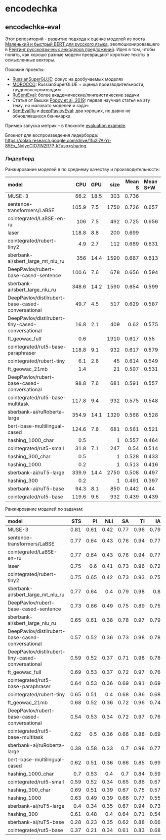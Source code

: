# encodechka
## encodechka-eval

Этот репозиторий - развитие подхода к оценке моделей из поста
[Маленький и быстрый BERT для русского языка](https://habr.com/ru/post/562064), 
эволюционировавшего в [Рейтинг русскоязычных энкодеров предложений](https://habr.com/ru/post/669674/).
Идея в том, чтобы понять, как хорошо разные модели превращают короткие тексты
в осмысленные векторы.

Похожие проекты:
* [RussianSuperGLUE](https://russiansuperglue.com/): фокус на дообучаемых моделях
* [MOROCCO](https://github.com/RussianNLP/MOROCCO/): RussianSuperGLUE + оценка производительности, трудновоспроизводим
* [RuSentEval](https://github.com/RussianNLP/RuSentEval): более академические/лингвистические задачи
* Статья от Вышки [Popov et al, 2019](https://arxiv.org/abs/1910.13291): первая научная статья на эту тему, но маловато моделей и задач
* [SentEvalRu](https://github.com/comptechml/SentEvalRu) и [deepPavlovEval](https://github.com/deepmipt/deepPavlovEval): два хороших, но давно не обновлявшихся бенчмарка. 

Пример запуска метрик – в блокноте [evaluation example](https://github.com/avidale/encodechka/blob/master/evaluation%20example.ipynb). 

Блокнот для воспроизведения лидерборда: https://colab.research.google.com/drive/1fu2i7A-Yr-85Ex_NvIyeCIO7lN2R7P-k?usp=sharing.

### Лидерборд

Ранжирование моделей в по среднему качеству и производительности:

| model                                             |   CPU | GPU   |   size |   Mean S | Mean S+W   |
|:--------------------------------------------------|------:|:------|-------:|---------:|:-----------|
| MUSE-3                                            |  66.2 | 18.5  |    303 |    0.736 |            |
| sentence-transformers/LaBSE                       | 105.9 | 7.5   |   1750 |    0.726 | 0.657      |
| cointegrated/LaBSE-en-ru                          | 106   | 7.5   |    492 |    0.725 | 0.656      |
| laser                                             | 118.8 | 8.8   |    200 |    0.699 |            |
| cointegrated/rubert-tiny2                         |   4.9 | 2.7   |    112 |    0.689 | 0.631      |
| sberbank-ai/sbert_large_mt_nlu_ru                 | 356   | 14.4  |   1590 |    0.687 | 0.613      |
| DeepPavlov/rubert-base-cased-sentence             | 100.6 | 7.6   |    678 |    0.656 | 0.594      |
| sberbank-ai/sbert_large_nlu_ru                    | 348.6 | 14.2  |   1590 |    0.654 | 0.599      |
| DeepPavlov/distilrubert-base-cased-conversational |  49.7 | 4.5   |    517 |    0.629 | 0.587      |
| DeepPavlov/distilrubert-tiny-cased-conversational |  16.8 | 2.1   |    409 |    0.62  | 0.575      |
| ft_geowac_full                                    |   0.6 |       |   1910 |    0.617 | 0.55       |
| cointegrated/rut5-base-paraphraser                | 118.8 | 9.1   |    932 |    0.617 | 0.579      |
| cointegrated/rubert-tiny                          |   6.1 | 2.8   |     45 |    0.614 | 0.549      |
| ft_geowac_21mb                                    |   1.4 |       |     21 |    0.597 | 0.531      |
| DeepPavlov/rubert-base-cased-conversational       |  98.8 | 7.6   |    681 |    0.591 | 0.557      |
| cointegrated/rut5-base-multitask                  | 117.8 | 9.4   |    932 |    0.575 | 0.548      |
| sberbank-ai/ruRoberta-large                       | 354.9 | 14.1  |   1320 |    0.568 | 0.528      |
| bert-base-multilingual-cased                      | 124.6 | 7.8   |    681 |    0.561 | 0.521      |
| hashing_1000_char                                 |   0.5 |       |      1 |    0.557 | 0.464      |
| cointegrated/rut5-small                           |  31.8 | 7.1   |    247 |    0.54  | 0.514      |
| hashing_300_char                                  |   0.5 |       |      1 |    0.528 | 0.433      |
| hashing_1000                                      |   0.2 |       |      1 |    0.513 | 0.416      |
| sberbank-ai/ruT5-large                            | 339.9 | 14.4  |   2750 |    0.508 | 0.497      |
| hashing_300                                       |   0.2 |       |      1 |    0.491 | 0.397      |
| sberbank-ai/ruT5-base                             |  94.3 | 8.1   |    850 |    0.442 | 0.44       |
| cointegrated/rut5-base                            | 119.6 | 9.6   |    932 |    0.439 | 0.439      |

Ранжирование моделей по задачам:

| model                                             |   STS |   PI |   NLI |   SA |   TI |   IA |   IC |   ICX | NE1   | NE2   |
|:--------------------------------------------------|------:|-----:|------:|-----:|-----:|-----:|-----:|------:|:------|:------|
| MUSE-3                                            |  0.81 | 0.61 |  0.42 | 0.77 | 0.96 | 0.79 | 0.77 |  0.75 |       |       |
| sentence-transformers/LaBSE                       |  0.77 | 0.64 |  0.43 | 0.76 | 0.94 | 0.77 | 0.75 |  0.74 | 0.35  | 0.41  |
| cointegrated/LaBSE-en-ru                          |  0.77 | 0.64 |  0.43 | 0.76 | 0.94 | 0.77 | 0.75 |  0.74 | 0.34  | 0.41  |
| laser                                             |  0.75 | 0.6  |  0.41 | 0.73 | 0.96 | 0.72 | 0.72 |  0.7  |       |       |
| cointegrated/rubert-tiny2                         |  0.75 | 0.65 |  0.42 | 0.73 | 0.93 | 0.75 | 0.69 |  0.59 | 0.4   | 0.4   |
| sberbank-ai/sbert_large_mt_nlu_ru                 |  0.77 | 0.64 |  0.4  | 0.79 | 0.98 | 0.8  | 0.7  |  0.42 | 0.3   | 0.34  |
| DeepPavlov/rubert-base-cased-sentence             |  0.73 | 0.66 |  0.49 | 0.75 | 0.89 | 0.75 | 0.61 |  0.36 | 0.36  | 0.34  |
| sberbank-ai/sbert_large_nlu_ru                    |  0.65 | 0.61 |  0.38 | 0.78 | 0.97 | 0.79 | 0.68 |  0.37 | 0.36  | 0.4   |
| DeepPavlov/distilrubert-base-cased-conversational |  0.57 | 0.52 |  0.36 | 0.73 | 0.98 | 0.78 | 0.67 |  0.42 | 0.4   | 0.43  |
| DeepPavlov/distilrubert-tiny-cased-conversational |  0.59 | 0.52 |  0.37 | 0.71 | 0.98 | 0.78 | 0.66 |  0.36 | 0.35  | 0.44  |
| ft_geowac_full                                    |  0.69 | 0.53 |  0.37 | 0.72 | 0.97 | 0.76 | 0.66 |  0.26 | 0.22  | 0.34  |
| cointegrated/rut5-base-paraphraser                |  0.64 | 0.53 |  0.36 | 0.69 | 0.91 | 0.69 | 0.61 |  0.5  | 0.45  | 0.41  |
| cointegrated/rubert-tiny                          |  0.65 | 0.51 |  0.4  | 0.68 | 0.86 | 0.68 | 0.58 |  0.54 | 0.23  | 0.34  |
| ft_geowac_21mb                                    |  0.68 | 0.52 |  0.36 | 0.72 | 0.96 | 0.74 | 0.65 |  0.15 | 0.21  | 0.32  |
| DeepPavlov/rubert-base-cased-conversational       |  0.54 | 0.53 |  0.34 | 0.72 | 0.97 | 0.76 | 0.62 |  0.26 | 0.4   | 0.43  |
| cointegrated/rut5-base-multitask                  |  0.62 | 0.5  |  0.36 | 0.66 | 0.88 | 0.69 | 0.57 |  0.32 | 0.47  | 0.41  |
| sberbank-ai/ruRoberta-large                       |  0.38 | 0.58 |  0.33 | 0.7  | 0.98 | 0.77 | 0.56 |  0.24 | 0.29  | 0.45  |
| bert-base-multilingual-cased                      |  0.62 | 0.51 |  0.36 | 0.66 | 0.85 | 0.69 | 0.56 |  0.23 | 0.35  | 0.37  |
| hashing_1000_char                                 |  0.7  | 0.53 |  0.4  | 0.7  | 0.84 | 0.59 | 0.63 |  0.05 | 0.05  | 0.14  |
| cointegrated/rut5-small                           |  0.59 | 0.52 |  0.34 | 0.65 | 0.86 | 0.67 | 0.53 |  0.15 | 0.44  | 0.38  |
| hashing_300_char                                  |  0.69 | 0.51 |  0.39 | 0.67 | 0.75 | 0.57 | 0.61 |  0.04 | 0.03  | 0.08  |
| hashing_1000                                      |  0.63 | 0.49 |  0.39 | 0.66 | 0.77 | 0.55 | 0.57 |  0.05 | 0.02  | 0.04  |
| sberbank-ai/ruT5-large                            |  0.4  | 0.34 |  0.35 | 0.67 | 0.94 | 0.73 | 0.47 |  0.16 | 0.46  | 0.44  |
| hashing_300                                       |  0.61 | 0.48 |  0.4  | 0.64 | 0.71 | 0.54 | 0.5  |  0.05 | 0.02  | 0.02  |
| sberbank-ai/ruT5-base                             |  0.28 | 0.23 |  0.35 | 0.62 | 0.88 | 0.66 | 0.37 |  0.14 | 0.45  | 0.41  |
| cointegrated/rut5-base                            |  0.37 | 0.21 |  0.34 | 0.61 | 0.83 | 0.68 | 0.35 |  0.13 | 0.48  | 0.39  |
